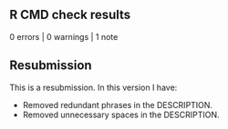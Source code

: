 ## R CMD check results

0 errors | 0 warnings | 1 note

## Resubmission
This is a resubmission. In this version I have:

* Removed redundant phrases in the DESCRIPTION.
* Removed unnecessary spaces in the DESCRIPTION.
